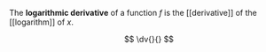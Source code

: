 The **logarithmic derivative** of a function $f$ is the [[derivative]] of the [[logarithm]] of $x$.

$$
\dv{}{}
$$